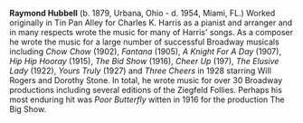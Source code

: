 
**Raymond Hubbell** (b. 1879, Urbana, Ohio - d. 1954, Miami, FL.) Worked originally in Tin Pan Alley for Charles K. Harris as a pianist and arranger and in many respects wrote the music for many of Harris' songs. As a composer he wrote the music for a large number of successful Broadway musicals including *Chow Chow* (1902), *Fantana* (1905), *A Knight For A Day* (1907), *Hip Hip Hooray* (1915), *The Bid Show* (1916), *Cheer Up* (197), *The Elusive Lady* (1922), *Yours Truly* (1927) and *Three Cheers* in 1928 starring Will Rogers and Dorothy Stone. In total, he wrote music for over 30 Broadway productions including several editions of the Ziegfeld Follies. Perhaps his most enduring hit was *Poor Butterfly* witten in 1916 for the production The Big Show.